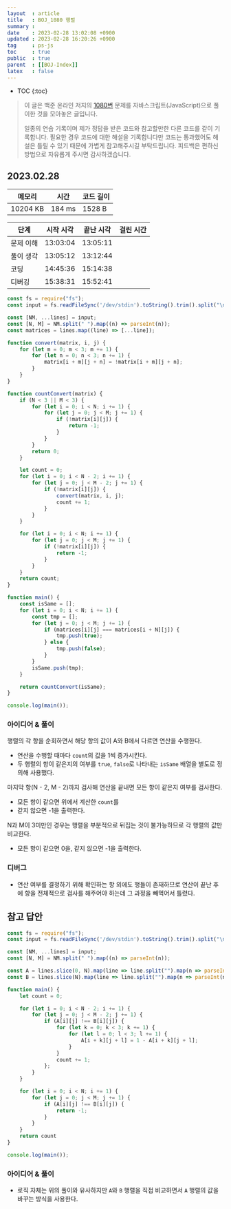 ```yaml
---
layout  : article
title   : BOJ_1080 행렬
summary : 
date    : 2023-02-28 13:02:08 +0900
updated : 2023-02-28 16:20:26 +0900
tag     : ps-js
toc     : true
public  : true
parent  : [[BOJ-Index]]
latex   : false
---
```

* TOC
{:toc}

> 이 글은 백준 온라인 저지의 [1080번](https://www.acmicpc.net/problem/1080) 문제를 자바스크립트(JavaScript)으로 풀이한 것을 모아놓은 글입니다.
>
> 일종의 연습 기록이며 제가 정답을 받은 코드와 참고할만한 다른 코드를 같이 기록합니다. 필요한 경우 코드에 대한 해설을 기록합니다만 코드는 통과했어도 해설은 틀릴 수 있기 때문에 가볍게 참고해주시길 부탁드립니다. 피드백은 편하신 방법으로 자유롭게 주시면 감사하겠습니다.

## 2023.02.28

| 메모리    | 시간   | 코드 길이 |
| --------- | -----  | --------- |
| 10204  KB | 184 ms | 1528 B    |

| 단계      | 시작 시각 | 끝난 시각 | 걸린 시간 |
| --------- | --------- | --------- | --------- |
| 문제 이해 | 13:03:04  | 13:05:11  |           |
| 풀이 생각 | 13:05:12  | 13:12:44  |           |
| 코딩      | 14:45:36  | 15:14:38  |           |
| 디버깅    | 15:38:31  | 15:52:41  |           |

```js
const fs = require("fs");
const input = fs.readFileSync('/dev/stdin').toString().trim().split("\n");

const [NM, ...lines] = input;
const [N, M] = NM.split(" ").map((n) => parseInt(n));
const matrices = lines.map((line) => [...line]);

function convert(matrix, i, j) {
    for (let m = 0; m < 3; m += 1) {
        for (let n = 0; n < 3; n += 1) {
            matrix[i + m][j + n] = !matrix[i + m][j + n];
        }
    }
}

function countConvert(matrix) {
    if (N < 3 || M < 3) {
        for (let i = 0; i < N; i += 1) {
            for (let j = 0; j < M; j += 1) {
                if (!matrix[i][j]) {
                    return -1;
                }
            }
        }
        return 0;
    }

    let count = 0;
    for (let i = 0; i < N - 2; i += 1) {
        for (let j = 0; j < M - 2; j += 1) {
            if (!matrix[i][j]) {
                convert(matrix, i, j);
                count += 1;
            }
        }
    }

    for (let i = 0; i < N; i += 1) {
        for (let j = 0; j < M; j += 1) {
            if (!matrix[i][j]) {
                return -1;
            }
        }
    }
    return count;
}

function main() {
    const isSame = [];
    for (let i = 0; i < N; i += 1) {
        const tmp = [];
        for (let j = 0; j < M; j += 1) {
            if (matrices[i][j] === matrices[i + N][j]) {
                tmp.push(true);
            } else {
                tmp.push(false);
            }
        }
        isSame.push(tmp);
    }

    return countConvert(isSame);
}

console.log(main());
```

### 아이디어 & 풀이

행렬의 각 항을 순회하면서 해당 항의 값이 A와 B에서 다르면 연산을 수행한다.

* 연산을 수행할 때마다 `count`의 값을 1씩 증가시킨다.
* 두 행렬의 항이 같은지의 여부를 `true`, `false`로 나타내는 `isSame` 배열을 별도로 정의해 사용했다.

마지막 항(N - 2, M - 2)까지 검사해 연산을 끝내면 모든 항이 같은지 여부를 검사한다.

* 모든 항이 같으면 위에서 계산한 `count`를
* 같지 않으면 -1을 출력한다.

N과 M이 3미만인 경우는 행렬을 부분적으로 뒤집는 것이 불가능하므로 각 행렬의 값만 비교한다.

* 모든 항이 같으면 0을, 같지 않으면 -1을 출력한다.

### 디버그

* 연산 여부를 결정하기 위해 확인하는 항 외에도 행들이 존재하므로 연산이 끝난 후에 항을 전체적으로 검사를 해주어야 하는데 그 과정을 빼먹어서 틀렸다.

## 참고 답안

```js
const fs = require("fs");
const input = fs.readFileSync('/dev/stdin').toString().trim().split("\n");

const [NM, ...lines] = input;
const [N, M] = NM.split(" ").map((n) => parseInt(n));

const A = lines.slice(0, N).map(line => line.split("").map(n => parseInt(n)));
const B = lines.slice(N).map(line => line.split("").map(n => parseInt(n)));

function main() {
    let count = 0;

    for (let i = 0; i < N - 2; i += 1) {
        for (let j = 0; j < M - 2; j += 1) {
            if (A[i][j] !== B[i][j]) {
                for (let k = 0; k < 3; k += 1) {
                    for (let l = 0; l < 3; l += 1) {
                        A[i + k][j + l] = 1 - A[i + k][j + l];
                    }
                }
                count += 1;
            };
        }
    }

    for (let i = 0; i < N; i += 1) {
        for (let j = 0; j < M; j += 1) {
            if (A[i][j] !== B[i][j]) {
                return -1;
            }
        }
    }
    return count
}

console.log(main());
```

### 아이디어 & 풀이

* 로직 자체는 위의 풀이와 유사하지만 `A`와 `B` 행렬을 직접 비교하면서 `A` 행렬의 값을 바꾸는 방식을 사용한다.
